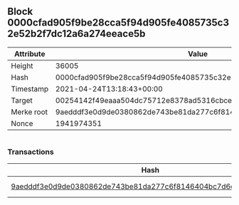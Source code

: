 ## Block 0000cfad905f9be28cca5f94d905fe4085735c32e52b2f7dc12a6a274eeace5b

Attribute | Value
--- | ---
Height | 36005
Hash | 0000cfad905f9be28cca5f94d905fe4085735c32e52b2f7dc12a6a274eeace5b
Timestamp | 2021-04-24T13:18:43+00:00
Target | 00254142f49eaaa504dc75712e8378ad5316cbcead634704b3734b6271167cc4
Merke root | 9aedddf3e0d9de0380862de743be81da277c6f8146404bc7d6cca220ae33eb2f
Nonce | 1941974351

```

```

### Transactions

Hash | Amount
--- | ---
[9aedddf3e0d9de0380862de743be81da277c6f8146404bc7d6cca220ae33eb2f](9aedddf3e0d9de0380862de743be81da277c6f8146404bc7d6cca220ae33eb2f.md) | 10.00000000 SKEPTI 
